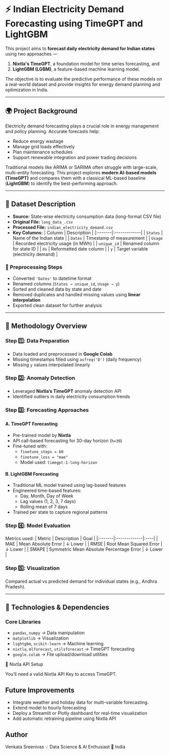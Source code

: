 # ⚡ Indian Electricity Demand Forecasting using TimeGPT and LightGBM

This project aims to **forecast daily electricity demand for Indian states** using two approaches —  
1. **Nixtla's TimeGPT**, a foundation model for time series forecasting, and  
2. **LightGBM (LGBM)**, a feature-based machine learning model.  

The objective is to evaluate the predictive performance of these models on a real-world dataset and provide insights for energy demand planning and optimization in India.

---

## 🌍 Project Background

Electricity demand forecasting plays a crucial role in energy management and policy planning. Accurate forecasts help:
- Reduce energy wastage
- Manage grid loads effectively
- Plan maintenance schedules
- Support renewable integration and power trading decisions

Traditional models like ARIMA or SARIMA often struggle with large-scale, multi-entity forecasting. This project explores **modern AI-based models (TimeGPT)** and compares them with a classical ML-based baseline (**LightGBM**) to identify the best-performing approach.

---

## 🧾 Dataset Description

- **Source:** State-wise electricity consumption data (long-format CSV file)  
- **Original File:** `long_data_.csv`  
- **Processed File:** `indian_electricity_demand.csv`  
- **Key Columns:**
  | Column | Description |
  |:-------|:-------------|
  | `States` | Name of the Indian state |
  | `Dates` | Timestamp of measurement |
  | `Usage` | Recorded electricity usage (in MWh) |
  | `unique_id` | Renamed column for state ID |
  | `ds` | Reformatted date column |
  | `y` | Target variable (electricity demand) |

### 🧹 Preprocessing Steps
- Converted `'Dates'` to datetime format  
- Renamed columns (`States → unique_id`, `Usage → y`)  
- Sorted and cleaned data by state and date  
- Removed duplicates and handled missing values using **linear interpolation**  
- Exported clean dataset for further analysis  

---

## 🧠 Methodology Overview

### Step 1️⃣: Data Preparation
- Data loaded and preprocessed in **Google Colab**
- Missing timestamps filled using `asfreq('D')` (daily frequency)
- Missing `y` values interpolated linearly

### Step 2️⃣: Anomaly Detection
- Leveraged **Nixtla’s TimeGPT** anomaly detection API
- Identified outliers in daily electricity consumption trends

### Step 3️⃣: Forecasting Approaches
#### **A. TimeGPT Forecasting**
- Pre-trained model by **Nixtla**
- API call-based forecasting for 30-day horizon (`h=30`)
- Fine-tuned with:
  - `finetune_steps = 60`
  - `finetune_loss = "mae"`
  - Model used: `timegpt-1-long-horizon`

#### **B. LightGBM Forecasting**
- Traditional ML model trained using lag-based features
- Engineered time-based features:
  - Day, Month, Day of Week
  - Lag values (1, 2, 3, 7 days)
  - Rolling mean of 7 days
- Trained per state to capture regional patterns

### Step 4️⃣: Model Evaluation
Metrics used:
| Metric | Description | Goal |
|:-------|:-------------|:----|
| MAE | Mean Absolute Error | ↓ Lower |
| RMSE | Root Mean Squared Error | ↓ Lower |
| SMAPE | Symmetric Mean Absolute Percentage Error | ↓ Lower |

### Step 5️⃣: Visualization
Compared actual vs predicted demand for individual states (e.g., Andhra Pradesh).

---

## 🔧 Technologies & Dependencies

### Core Libraries
- `pandas`, `numpy` → Data manipulation  
- `matplotlib` → Visualization  
- `lightgbm`, `scikit-learn` → Machine learning  
- `nixtla`, `mlforecast`, `utilsforecast` → TimeGPT forecasting  
- `google.colab` → File upload/download utilities

🔑 Nixtla API Setup

You’ll need a valid Nixtla API Key to access TimeGPT.

## Future Improvements
- Integrate weather and holiday data for multi-variable forecasting.
- Extend model to hourly forecasting
- Deploy a Streamlit or Plotly dashboard for real-time visualization
- Add automatic retraining pipeline using Nixtla API

## Author

Venkata Sreenivas
💡 Data Science & AI Enthusiast
📍 India
